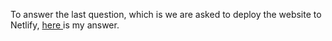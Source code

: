To answer the last question, which is we are asked to deploy the website to Netlify, <a href = "https://aurellia-christie-html-assignment.netlify.app/"> here </a> is my answer.